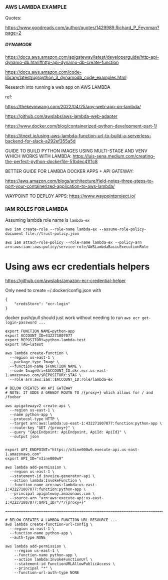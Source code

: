 ### AWS LAMBDA EXAMPLE

Quotes:

https://www.goodreads.com/author/quotes/1429989.Richard_P_Feynman?page=2



##### DYNAMODB

https://docs.aws.amazon.com/apigateway/latest/developerguide/http-api-dynamo-db.html#http-api-dynamo-db-create-function


https://docs.aws.amazon.com/code-library/latest/ug/python_3_dynamodb_code_examples.html







Research into running a web app on AWS LAMBDA

ref: 

https://thekevinwang.com/2022/04/25/any-web-app-on-lambda/

https://github.com/awslabs/aws-lambda-web-adapter

https://www.docker.com/blog/containerized-python-development-part-1/

https://itnext.io/using-aws-lambda-function-url-to-build-a-serverless-backend-for-slack-a292ef355a5d


GUIDE TO BUILD PYTHON IMAGES USING MULTI-STAGE AND VENV WHICH WORKS WITH LAMBDA:
https://luis-sena.medium.com/creating-the-perfect-python-dockerfile-51bdec41f1c8



BETTER GUIDE FOR LAMBDA DOCKER APPS + API GATEWAY:

https://aws.amazon.com/blogs/architecture/field-notes-three-steps-to-port-your-containerized-application-to-aws-lambda/



WAYPOINT TO DEPLOY APPS:
https://www.waypointproject.io/








### IAM ROLES FOR LAMBDA

Assuming lambda role name is `lambda-ex`

```
aws iam create-role --role-name lambda-ex --assume-role-policy-document file://trust-policy.json

aws iam attach-role-policy --role-name lambda-ex --policy-arn arn:aws:iam::aws:policy/service-role/AWSLambdaBasicExecutionRole
```


# Using aws ecr credentials helpers
https://github.com/awslabs/amazon-ecr-credential-helper

Only need to create ~/.docker/config.json with
```
{
	"credsStore": "ecr-login"
}
```

docker push/pull should just work without needing to run `aws ecr get-login-password ...`


```
export FUNCTION_NAME=python-app
export ACCOUNT_ID=432271807077
export REPOSITORY=python-lambda-test
export TAG=latest

aws lambda create-function \
  --region us-east-1 \
  --package-type Image \
  --function-name $FUNCTION_NAME \
  --code ImageUri=$ACCOUNT_ID.dkr.ecr.us-east-1.amazonaws.com/$REPOSITORY:$TAG \
  --role arn:aws:iam::$ACCOUNT_ID:role/lambda-ex

# BELOW CREATES AN API GATEWAY
# NOTE: IT ADDS A GREEDY ROUTE TO /{proxy+} which allows for / and /foobar

aws apigatewayv2 create-api \
  --region us-east-1 \
  --name python-app \
  --protocol-type HTTP \
  --target arn:aws:lambda:us-east-1:432271807077:function:python-app \
  --route-key "GET /{proxy+}" \
  --query "{ApiEndpoint: ApiEndpoint, ApiId: ApiId}" \
  --output json


export API_ENDPOINT="https://n3ine000w9.execute-api.us-east-1.amazonaws.com"
export API_ID="n3ine000w9"

aws lambda add-permission \
  --region us-east-1 \
  --statement-id invoice-generator-api \
  --action lambda:InvokeFunction \
  --function-name arn:aws:lambda:us-east-1:432271807077:function:python-app \
  --principal apigateway.amazonaws.com \
  --source-arn "arn:aws:execute-api:us-east-1:432271807077:$API_ID/*/*/{proxy+}"

===============================================================================

# BELOW CREATES A LAMBDA FUNCTION URL RESOURCE ...
aws lambda create-function-url-config \
  --region us-east-1 \
  --function-name python-app \ 
  --auth-type NONE

aws lambda add-permission \
    --region us-east-1 \
    --function-name python-app \
    --action lambda:InvokeFunctionUrl \
    --statement-id FunctionURLAllowPublicAccess \
    --principal "*" \
    --function-url-auth-type NONE
```